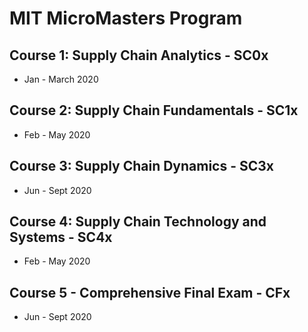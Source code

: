 # MIT MicroMasters Program

##  Course 1: Supply Chain Analytics - SC0x
  * Jan - March 2020

##  Course 2: Supply Chain Fundamentals - SC1x
  * Feb - May 2020
  
##  Course 3: Supply Chain Dynamics - SC3x
  * Jun - Sept 2020
  
##  Course 4: Supply Chain Technology and Systems - SC4x
  * Feb - May 2020
  
##  Course 5 - Comprehensive Final Exam - CFx
  * Jun - Sept 2020
